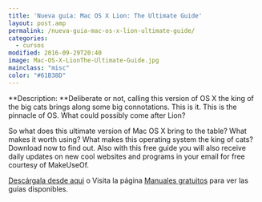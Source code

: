 ```yaml
---
title: 'Nueva guía: Mac OS X Lion: The Ultimate Guide'
layout: post.amp
permalink: /nueva-guia-mac-os-x-lion-ultimate-guide/
categories:
  - cursos
modified: 2016-09-29T20:40
image: Mac-OS-X-LionThe-Ultimate-Guide.jpg
mainclass: "misc"
color: "#61B38D"
---
```


<figure>
<amp-img on="tap:lightbox1" role="button" tabindex="0" layout="responsive" src="/assets/img/Mac-OS-X-LionThe-Ultimate-Guide.jpg" alt="{{ title }}" title="{{ title }}" width="240" height="300"></amp-img>
</figure>

**Description: **Deliberate or not, calling this version of OS X the king of the big cats brings along some big connotations. This is it. This is the pinnacle of OS. What could possibly come after Lion?

<!--ad-->

So what does this ultimate version of Mac OS X bring to the table? What makes it worth using? What makes this operating system the king of cats? Download now to find out. Also with this free guide you will also receive daily updates on new cool websites and programs in your email for free courtesy of MakeUseOf.

[Descárgala desde aqui][2] o
Visita la página [Manuales gratuitos][3] para ver las guías disponibles.

 [2]: http://bashyc-blogspot.tradepub.com/c/pubRD.mpl?sr=oc&_t=oc:&qf=w_make45
 [3]: https://elbauldelprogramador.com/manuales-gratuitos/
